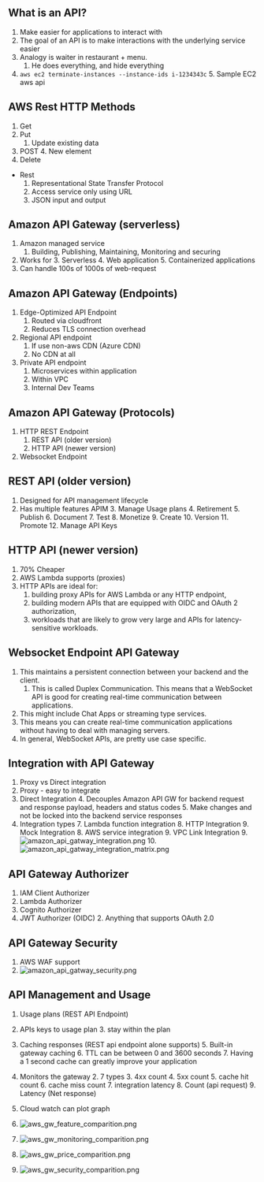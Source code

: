 ## What is an API?
1. Make easier for applications to interact with
2. The goal of an API is to make interactions with the underlying service easier
3. Analogy is waiter in restaurant + menu.
   1. He does everything, and hide everything
4. ```aws ec2 terminate-instances --instance-ids i-1234343c```
   5. Sample EC2 aws api


## AWS Rest HTTP Methods
1. Get
2. Put
   1. Update existing data
3. POST
   4. New element
4. Delete
* Rest
  1. Representational State Transfer Protocol
  1. Access service only using URL
  1. JSON input and output

## Amazon API Gateway (serverless)

1. Amazon managed service
   1. Building, Publishing, Maintaining, Monitoring and securing
2. Works for
   3. Serverless
   4. Web application
   5. Containerized applications
6. Can handle 100s of 1000s of web-request

## Amazon API Gateway (Endpoints)
1. Edge-Optimized API Endpoint
   1. Routed via cloudfront
   1. Reduces TLS connection overhead
2. Regional API endpoint
   1. If use non-aws CDN (Azure CDN)
   1. No CDN at all 
3. Private API endpoint
   1. Microservices within application 
   1. Within VPC
   1. Internal Dev Teams

## Amazon API Gateway (Protocols)
1. HTTP REST Endpoint
   1. REST API (older version)
   1. HTTP API (newer version)
1. Websocket Endpoint


## REST API (older version)
1. Designed for API management lifecycle
2. Has multiple features APIM
   3. Manage Usage plans
   4. Retirement
   5. Publish
   6. Document
   7. Test
   8. Monetize
   9. Create
   10. Version
   11. Promote
   12. Manage API Keys

## HTTP API (newer version)
1. 70% Cheaper
2. AWS Lambda supports (proxies)
3. HTTP APIs are ideal for: 
   1. building proxy APIs for AWS Lambda or any HTTP endpoint, 
   1. building modern APIs that are equipped with OIDC and OAuth 2 authorization, 
   1. workloads that are likely to grow very large and APIs for latency-sensitive workloads.

## Websocket Endpoint API Gateway
1. This maintains a persistent connection between your backend and the client. 
   1. This is called Duplex Communication. This means that a WebSocket API is good for creating real-time communication between applications. 
1. This might include Chat Apps or streaming type services.
1. This means you can create real-time communication applications without having to deal with managing servers.
1. In general, WebSocket APIs, are pretty use case specific. 

## Integration with API Gateway
1. Proxy vs Direct integration
2. Proxy - easy to integrate
3. Direct Integration
   4. Decouples Amazon API GW for backend request and response payload, headers and status codes
   5. Make changes and not be locked into the backend service responses
6. Integration types
   7. Lambda function integration
   8. HTTP Integration
   9. Mock Integration
   8. AWS service integration
   9. VPC Link Integration
   9. ![amazon_api_gatway_integration.png](../img/network/amazon_api_gatway_integration_types.png)
   10. ![amazon_api_gatway_integration_matrix.png](../img/network/amazon_api_gatway_integration_matrix.png)

## API Gateway Authorizer
1. IAM Client Authorizer
1. Lambda Authorizer
1. Cognito Authorizer
1. JWT Authorizer (OIDC)
   2. Anything that supports OAuth 2.0

## API Gateway Security
1. AWS WAF support
2. ![amazon_api_gatway_security.png](../img/network/amazon_api_gatway_security.png)

## API Management and Usage
1. Usage plans (REST API Endpoint)
1. APIs keys to usage plan
   3. stay within the plan
1. Caching responses (REST api endpoint alone supports)
   5. Built-in gateway caching
   6. TTL can be between 0 and 3600 seconds
   7. Having a 1 second cache can greatly improve your application
1. Monitors the gateway
   2. 7 types
      3. 4xx count
      4. 5xx count
      5. cache hit count
      6. cache miss count
      7. integration latency
      8. Count (api request)
      9. Latency (Net response)
10. Cloud watch can plot graph

1. ![aws_gw_feature_comparition.png](../img/network/aws_gw_feature_comparition.png)
1. ![aws_gw_monitoring_comparition.png](../img/network/aws_gw_monitoring_comparition.png)
1. ![aws_gw_price_comparition.png](../img/network/aws_gw_price_comparition.png)
1. ![aws_gw_security_comparition.png](../img/network/aws_gw_security_comparition.png)
